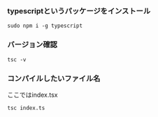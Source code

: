 ### typescriptというパッケージをインストール
```
sudo npm i -g typescript
```
### バージョン確認
```
tsc -v
```
### コンパイルしたいファイル名
ここではindex.tsx
```
tsc index.ts
```

